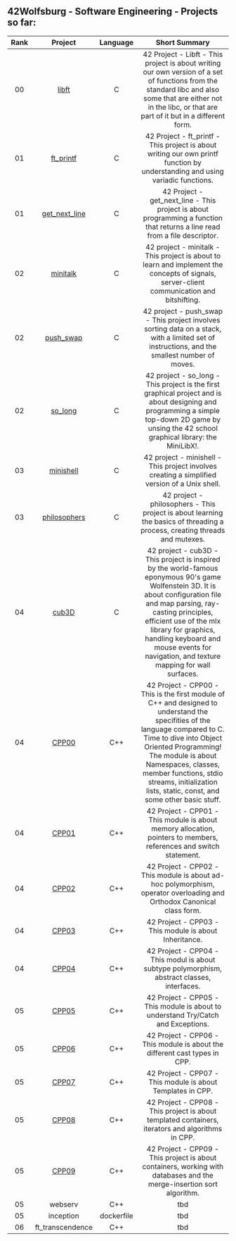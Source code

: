 ## 42Wolfsburg - Software Engineering - Projects so far:

| Rank | Project | Language | Short Summary |
|:----:|:-------:|:--------:|:-------------:|
| 00 | [libft](https://github.com/flx25/libft) | C | 42 Project - Libft - This project is about writing our own version of a set of functions from the standard libc and also some that are either not in the libc, or that are part of it but in a different form. |
| 01 | [ft_printf](https://github.com/flx25/ft_printf) | C | 42 Project - ft_printf - This project is about writing our own printf function by understanding and using variadic functions. |
| 01 | [get_next_line](https://github.com//flx25/get_next_line) | C | 42 Project - get_next_line - This project is about programming a function that returns a line read from a file descriptor. |
| 02 | [minitalk](https://github.com/flx25/minitalk) | C | 42 project - minitalk - This project is about to learn and implement the concepts of signals, server-client communication and bitshifting. |
| 02 | [push_swap](https://github.com/flx25/push_swap) | C | 42 project - push_swap - This project involves sorting data on a stack, with a limited set of instructions, and the smallest number of moves. |
| 02 | [so_long](https://github.com/flx25/so_long) | C | 42 project - so_long - This project is the first graphical project and is about designing and programming a simple top-down 2D game by unsing the 42 school graphical library: the MiniLibX!. |
| 03 | [minishell](https://github.com/flx25/minishell) | C | 42 project - minishell - This project involves creating a simplified version of a Unix shell. |
| 03 | [philosophers](https://github.com/flx25/philosophers) | C | 42 project - philosophers - This project is about learning the basics of threading a process, creating threads and mutexes.|
| 04 | [cub3D](https://github.com/flx25/cub3d) | C | 42 project - cub3D - This project is inspired by the world-famous eponymous 90's game Wolfenstein 3D. It is about configuration file and map parsing, ray-casting principles, efficient use of the mlx library for graphics, handling keyboard and mouse events for navigation, and texture mapping for wall surfaces. |
| 04 | [CPP00](https://github.com/flx25/cpp-modules/tree/master/cpp00) | C++ | 42 Project - CPP00 - This is the first module of C++ and designed to understand the specifities of the language compared to C. Time to dive into Object Oriented Programming! The module is about Namespaces, classes, member functions, stdio streams, initialization lists, static, const, and some other basic stuff. |
| 04 | [CPP01](https://github.com/flx25/cpp-modules/tree/master/cpp01) | C++ | 42 Project - CPP01 - This module is about memory allocation, pointers to members, references and switch statement. |
| 04 | [CPP02](https://github.com/flx25/cpp-modules/tree/master/cpp02) | C++ | 42 Project - CPP02 - This module is about ad-hoc polymorphism, operator overloading and Orthodox Canonical class form. |
| 04 | [CPP03](https://github.com/flx25/cpp-modules/tree/master/cpp03) | C++ | 42 Project - CPP03 - This module is about Inheritance. |
| 04 | [CPP04](https://github.com/flx25/cpp-modules/tree/master/cpp04) | C++ | 42 Project - CPP04 - This modul is about subtype polymorphism, abstract classes, interfaces. |
| 05 | [CPP05](https://github.com/flx25/cpp-modules/tree/master/cpp05) | C++ | 42 Project - CPP05 - This module is about to understand Try/Catch and Exceptions. |
| 05 | [CPP06](https://github.com/flx25/cpp-modules/tree/master/cpp06) | C++ | 42 Project - CPP06 - This module is about the different cast types in CPP. |
| 05 | [CPP07](https://github.com/flx25/cpp-modules/tree/master/cpp07) | C++ | 42 Project - CPP07 - This module is about Templates in CPP. |
| 05 | [CPP08](https://github.com/flx25/cpp-modules/tree/master/cpp08) | C++ | 42 Project - CPP08 - This project is about templated containers, iterators and algorithms in CPP. |
| 05 | [CPP09](https://github.com/flx25/cpp-modules/tree/master/cpp09) | C++ | 42 Project - CPP09 - This project is about containers, working with databases and the merge-insertion sort algorithm. |
| 05| webserv | C++ | tbd |
| 05| inception | dockerfile | tbd |
| 06| ft_transcendence | C++ | tbd |
<!--
